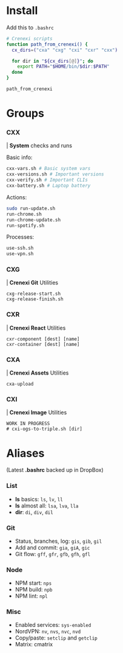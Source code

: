 # Install

Add this to `.bashrc`

```bash
# Crenexi scripts
function path_from_crenexi() {
  cx_dirs=("cxa" "cxg" "cxi" "cxr" "cxx")

  for dir in "${cx_dirs[@]}"; do
    export PATH="$HOME/bin/$dir:$PATH"
  done
}

path_from_crenexi
```

# Groups

### CXX
| **System** checks and runs

Basic info:

```bash
cxx-vars.sh # Basic system vars
cxx-versions.sh # Important versions
cxx-verify.sh # Important CLIs
cxx-battery.sh # Laptop battery
```

Actions:
```bash
sudo run-update.sh
run-chrome.sh
run-chrome-update.sh
run-spotify.sh
```

Processes:
```bash
use-ssh.sh
use-vpn.sh
```

### CXG
| **Crenexi Git** Utilities

```
cxg-release-start.sh
cxg-release-finish.sh
```

### CXR
| **Crenexi React** Utilities

```
cxr-component [dest] [name]
cxr-container [dest] [name]
```

### CXA
| **Crenexi Assets** Utilities

```
cxa-upload
```

### CXI
| **Crenexi Image** Utilities

```
WORK IN PROGRESS
# cxi-ogs-to-triple.sh [dir]
```

# Aliases

(Latest **.bashrc** backed up in DropBox)

### List

- **ls** basics: `ls`, `lv`, `ll`
- **ls** almost all: `lsa`, `lva`, `lla`
- **dir**: `di`, `div`, `dil`

### Git

- Status, branches, log: `gis`, `gib`, `gil`
- Add and commit: `gia`, `giA`, `gic`
- Git flow: `gff`, `gfr`, `gfb`, `gfh`, `gfl`

### Node

- NPM start: `nps`
- NPM build: `npb`
- NPM lint: `npl`

### Misc

- Enabled services: `sys-enabled`
- NordVPN: `nv`, `nvs`, `nvc`, `nvd`
- Copy/paste: `setclip` and `getclip`
- Matrix: cmatrix
